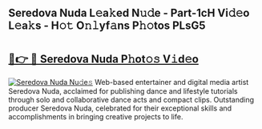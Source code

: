 ## Seredova Nuda L𝚎a𝚔ed N𝚞𝚍e - Part-1cH Vi𝚍𝚎o L𝚎a𝚔s - H𝚘𝚝 O𝚗𝚕yf𝚊ns P𝚑𝚘tos PLsG5

# <h2><a href="http://kf3i8w.oniu.top/?m=Seredova+Nuda">🔗👉 🔴 Seredova Nuda P𝚑ot𝚘𝚜 V𝚒d𝚎o</a></h2>

[![Seredova Nuda Nu𝚍e𝚜](https://i.imgur.com/0qMVB7G.gif)](http://kf3i8w.oniu.top/?m=Seredova+Nuda)
Web-based entertainer and digital media artist Seredova Nuda, acclaimed for publishing dance and lifestyle tutorials through solo and collaborative dance acts and compact clips. Outstanding producer Seredova Nuda, celebrated for their exceptional skills and accomplishments in bringing creative projects to life.  
